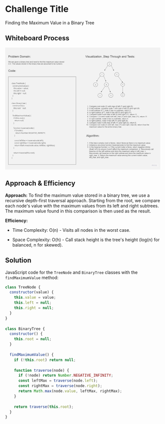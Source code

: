 # Challenge Title

Finding the Maximum Value in a Binary Tree

## Whiteboard Process

![Alt text](tree-max.jpg)

## Approach & Efficiency

**Approach:**
To find the maximum value stored in a binary tree, we use a recursive depth-first traversal approach. Starting from the root, we compare each node's value with the maximum values from its left and right subtrees. The maximum value found in this comparison is then used as the result.

**Efficiency:**

- Time Complexity: O(n) - Visits all nodes in the worst case.
  
- Space Complexity: O(h) - Call stack height is the tree's height (log(n) for balanced, n for skewed).

## Solution

JavaScript code for the `TreeNode` and `BinaryTree` classes with the `findMaximumValue` method:

```javascript
class TreeNode {
  constructor(value) {
    this.value = value;
    this.left = null;
    this.right = null;
  }
}

class BinaryTree {
  constructor() {
    this.root = null;
  }

  findMaximumValue() {
    if (!this.root) return null;

    function traverse(node) {
      if (!node) return Number.NEGATIVE_INFINITY;
      const leftMax = traverse(node.left);
      const rightMax = traverse(node.right);
      return Math.max(node.value, leftMax, rightMax);
    }

    return traverse(this.root);
  }
}